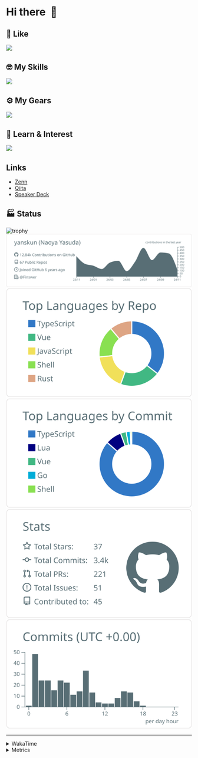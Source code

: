 # Hi there&nbsp; :wave:

## 💌 Like
<img src="https://go-skill-icons.vercel.app/api/icons?i=github" />

## 🤓 My Skills
<img src="https://go-skill-icons.vercel.app/api/icons?i=js,ts,vue,nuxtjs,react,nextjs,go,lua,git" />

## ⚙️ My Gears
<img src="https://go-skill-icons.vercel.app/api/icons?i=neovim,vscode,githubcopilot,alacritty,tmux" />

## 📖 Learn & Interest
<img src="https://go-skill-icons.vercel.app/api/icons?i=rust,deno,css,zig,playwright,githubactions,storybook,netlify,eslint" />

## Links
- [Zenn](https://zenn.dev/yanskun)
- [Qiita](https://qiita.com/yanskun)
- [Speaker Deck](https://speakerdeck.com/yanskun)

<!-- https://github.com/ryo-ma/github-profile-trophy -->

## 🏭 Status

<img src="https://github-profile-trophy.vercel.app/?username=yanskun&theme=onedark&row=1" alt="trophy">

<!-- https://github.com/vn7n24fzkq/github-profile-summary-cards -->
<picture>
  <source media="(prefers-color-scheme: dark)" srcset="https://raw.githubusercontent.com/yanskun/yanskun/master/profile-summary-card-output/nord_dark/0-profile-details.svg">
 <img src="https://raw.githubusercontent.com/yanskun/yanskun/master/profile-summary-card-output/default/0-profile-details.svg">
</picture>
<br>
<picture>
  <source media="(prefers-color-scheme: dark)" srcset="https://raw.githubusercontent.com/yanskun/yanskun/master/profile-summary-card-output/nord_dark/1-repos-per-language.svg">
 <img src="https://raw.githubusercontent.com/yanskun/yanskun/master/profile-summary-card-output/default/1-repos-per-language.svg">
</picture>
<picture>
  <source media="(prefers-color-scheme: dark)" srcset="https://raw.githubusercontent.com/yanskun/yanskun/master/profile-summary-card-output/nord_dark/2-most-commit-language.svg">
 <img src="https://raw.githubusercontent.com/yanskun/yanskun/master/profile-summary-card-output/default/2-most-commit-language.svg">
</picture>
<br>
<picture>
  <source media="(prefers-color-scheme: dark)" srcset="https://raw.githubusercontent.com/yanskun/yanskun/master/profile-summary-card-output/nord_dark/3-stats.svg">
 <img src="https://raw.githubusercontent.com/yanskun/yanskun/master/profile-summary-card-output/default/3-stats.svg">
</picture>
<picture>
  <source media="(prefers-color-scheme: dark)" srcset="https://raw.githubusercontent.com/yanskun/yanskun/master/profile-summary-card-output/nord_dark/4-productive-time.svg">
 <img src="https://raw.githubusercontent.com/yanskun/yanskun/master/profile-summary-card-output/default/4-productive-time.svg">
</picture>

---

<details>
  <summary>WakaTime</summary>
<!--START_SECTION:waka-->
![Code Time](http://img.shields.io/badge/Code%20Time-1%2C487%20hrs%2015%20mins-blue)

**🐱 My GitHub Data** 

> 📦 143.9 kB Used in GitHub's Storage 
 > 
> 🏆 2,821 Contributions in the Year 2024
 > 
> 💼 Opted to Hire
 > 
> 📜 122 Public Repositories 
 > 
> 🔑 4 Private Repositories 
 > 
**I'm an Early 🐤** 

```text
🌞 Morning                5895 commits        ████░░░░░░░░░░░░░░░░░░░░░   14.06 % 
🌆 Daytime                22725 commits       ██████████████░░░░░░░░░░░   54.19 % 
🌃 Evening                9818 commits        ██████░░░░░░░░░░░░░░░░░░░   23.41 % 
🌙 Night                  3495 commits        ██░░░░░░░░░░░░░░░░░░░░░░░   08.33 % 
```
📅 **I'm Most Productive on Tuesday** 

```text
Monday                   5874 commits        ████░░░░░░░░░░░░░░░░░░░░░   14.01 % 
Tuesday                  8906 commits        █████░░░░░░░░░░░░░░░░░░░░   21.24 % 
Wednesday                7851 commits        █████░░░░░░░░░░░░░░░░░░░░   18.72 % 
Thursday                 8042 commits        █████░░░░░░░░░░░░░░░░░░░░   19.18 % 
Friday                   6328 commits        ████░░░░░░░░░░░░░░░░░░░░░   15.09 % 
Saturday                 2089 commits        █░░░░░░░░░░░░░░░░░░░░░░░░   04.98 % 
Sunday                   2843 commits        ██░░░░░░░░░░░░░░░░░░░░░░░   06.78 % 
```


📊 **This Week I Spent My Time On** 

```text
🕑︎ Time Zone: Asia/Tokyo

💬 Programming Languages: 
TypeScript               21 hrs 57 mins      █████████████████░░░░░░░░   67.89 % 
JSON                     1 hr 59 mins        ██░░░░░░░░░░░░░░░░░░░░░░░   06.13 % 
SQL                      1 hr 39 mins        █░░░░░░░░░░░░░░░░░░░░░░░░   05.14 % 
Rust                     1 hr 36 mins        █░░░░░░░░░░░░░░░░░░░░░░░░   04.97 % 
Markdown                 1 hr 10 mins        █░░░░░░░░░░░░░░░░░░░░░░░░   03.62 % 

🔥 Editors: 
Neovim                   32 hrs 21 mins      █████████████████████████   100.00 % 

💻 Operating System: 
Mac                      32 hrs 21 mins      █████████████████████████   100.00 % 
```


 Last Updated on 12/11/2024 06:19:27 UTC
<!--END_SECTION:waka-->
</details>

<details>
  <summary>Metrics</summary>
  <img src="https://github.com/yanskun/yanskun/blob/main/github-metrics.svg" alt="Metrics">
</details>
